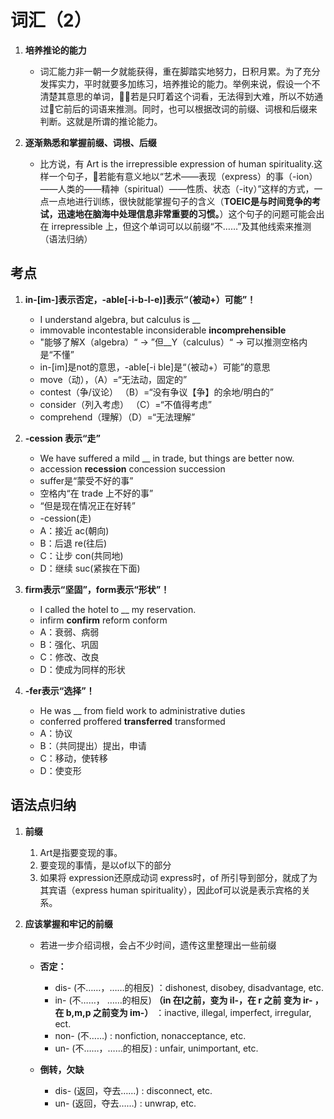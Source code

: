 # 词汇（2）

1. **培养推论的能力**
    - 词汇能力非一朝一夕就能获得，重在脚踏实地努力，日积月累。为了充分发挥实力，平时就要多加练习，培养推论的能力。举例来说，假设一个不清楚其意思的单词，若是只盯着这个词看，无法得到大难，所以不妨通过它前后的词语来推测。同时，也可以根据改词的前缀、词根和后缀来判断。这就是所谓的推论能力。

1. **逐渐熟悉和掌握前缀、词根、后缀**
    - 比方说，有 Art is the irrepressible expression of human spirituality.这样一个句子，若能有意义地以“艺术——表现（express）的事（-ion）——人类的——精神（spiritual）——性质、状态（-ity）”这样的方式，一点一点地进行训练，很快就能掌握句子的含义（**TOEIC是与时间竞争的考试，迅速地在脑海中处理信息非常重要的习惯。**）这个句子的问题可能会出在 irrepressible 上，但这个单词可以以前缀“不……”及其他线索来推测（语法归纳）

## 考点

1. **in-[im-]表示否定，-able[-i-b-l-e)]表示“（被动+）可能”！**
    - I understand algebra, but calculus is __
    - immovable incontestable inconsiderable **incomprehensible**
    - "能够了解X（algebra）“ -> ”但__Y（calculus）“ -> 可以推测空格内是“不懂”
    - in-[im]是not的意思，-able[-i ble]是“（被动+）可能”的意思
    - move（动），（A）=“无法动，固定的”
    - contest（争/议论） （B）=“没有争议【争】的余地/明白的”
    - consider（列入考虑） （C）=“不值得考虑”
    - comprehend（理解）（D）=“无法理解”

1. **-cession 表示“走”**
    - We have suffered a mild __ in trade, but things are better now.
    - accession **recession** concession succession
    - suffer是“蒙受不好的事”
    - 空格内“在 trade 上不好的事”
    - “但是现在情况正在好转”
    - -cession(走)
    - A：接近 ac(朝向)
    - B：后退 re(往后)
    - C：让步 con(共同地)
    - D：继续 suc(紧挨在下面)

1. **firm表示“坚固”，form表示“形状”！**
    - I called the hotel to __ my reservation.
    - infirm **confirm** reform conform
    - A：衰弱、病弱
    - B：强化、巩固
    - C：修改、改良
    - D：使成为同样的形状

1. **-fer表示“选择”！**
    - He was __ from field work to administrative duties
    - conferred proffered **transferred** transformed
    - A：协议
    - B：（共同提出）提出，申请
    - C：移动，使转移
    - D：使变形

## 语法点归纳

1. **前缀**
    1. Art是指要变现的事。
    1. 要变现的事情，是以of以下的部分
    1. 如果将 expression还原成动词 express时，of 所引导到部分，就成了为其宾语（express human spirituality），因此of可以说是表示宾格的关系。

1. **应该掌握和牢记的前缀**

    - 若进一步介绍词根，会占不少时间，遗传这里整理出一些前缀
    - **否定：**
        - dis- (不……，……的相反) ：dishonest, disobey, disadvantage, etc.
        - in- (不……， ……的相反) **（in 在l之前，变为 il-，在 r 之前 变为 ir- ，在 b,m,p 之前变为 im-）** ：inactive, illegal, imperfect, irregular, ect.
        - non- (不……) : nonfiction, nonacceptance, etc.
        - un- (不……，……的相反) : unfair, unimportant, etc.

    - **倒转，欠缺**
        - dis- (返回，夺去……) : disconnect, etc.
        - un- (返回，夺去……) : unwrap, etc.